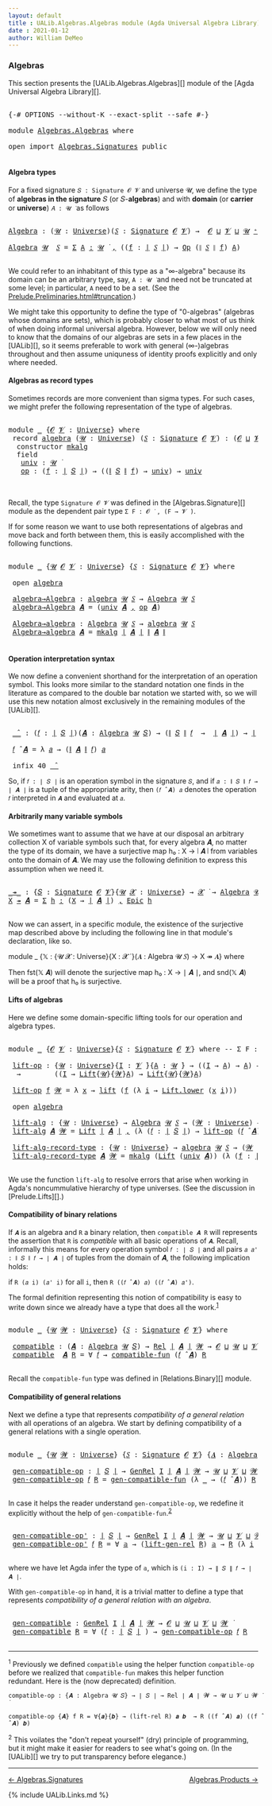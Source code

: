 ```yaml
---
layout: default
title : UALib.Algebras.Algebras module (Agda Universal Algebra Library)
date : 2021-01-12
author: William DeMeo
---
```


### <a id="algebras">Algebras</a>

This section presents the [UALib.Algebras.Algebras][] module of the [Agda Universal Algebra Library][].

<pre class="Agda">

<a id="292" class="Symbol">{-#</a> <a id="296" class="Keyword">OPTIONS</a> <a id="304" class="Pragma">--without-K</a> <a id="316" class="Pragma">--exact-split</a> <a id="330" class="Pragma">--safe</a> <a id="337" class="Symbol">#-}</a>

<a id="342" class="Keyword">module</a> <a id="349" href="Algebras.Algebras.html" class="Module">Algebras.Algebras</a> <a id="367" class="Keyword">where</a>

<a id="374" class="Keyword">open</a> <a id="379" class="Keyword">import</a> <a id="386" href="Algebras.Signatures.html" class="Module">Algebras.Signatures</a> <a id="406" class="Keyword">public</a>

</pre>


#### <a id="algebra-types">Algebra types</a>

For a fixed signature `𝑆 : Signature 𝓞 𝓥` and universe 𝓤, we define the type of **algebras in the signature** 𝑆 (or 𝑆-**algebras**) and with **domain** (or **carrier** or **universe**) `𝐴 : 𝓤 ̇` as follows

<pre class="Agda">

<a id="Algebra"></a><a id="694" href="Algebras.Algebras.html#694" class="Function">Algebra</a> <a id="702" class="Symbol">:</a> <a id="704" class="Symbol">(</a><a id="705" href="Algebras.Algebras.html#705" class="Bound">𝓤</a> <a id="707" class="Symbol">:</a> <a id="709" href="Agda.Primitive.html#423" class="Postulate">Universe</a><a id="717" class="Symbol">)(</a><a id="719" href="Algebras.Algebras.html#719" class="Bound">𝑆</a> <a id="721" class="Symbol">:</a> <a id="723" href="Algebras.Signatures.html#1299" class="Function">Signature</a> <a id="733" href="Prelude.Preliminaries.html#5600" class="Generalizable">𝓞</a> <a id="735" href="Universes.html#262" class="Generalizable">𝓥</a><a id="736" class="Symbol">)</a> <a id="738" class="Symbol">→</a>  <a id="741" href="Prelude.Preliminaries.html#5600" class="Generalizable">𝓞</a> <a id="743" href="Agda.Primitive.html#636" class="Primitive Operator">⊔</a> <a id="745" href="Universes.html#262" class="Generalizable">𝓥</a> <a id="747" href="Agda.Primitive.html#636" class="Primitive Operator">⊔</a> <a id="749" href="Algebras.Algebras.html#705" class="Bound">𝓤</a> <a id="751" href="Agda.Primitive.html#606" class="Primitive Operator">⁺</a> <a id="753" href="Universes.html#403" class="Function Operator">̇</a>

<a id="756" href="Algebras.Algebras.html#694" class="Function">Algebra</a> <a id="764" href="Algebras.Algebras.html#764" class="Bound">𝓤</a>  <a id="767" href="Algebras.Algebras.html#767" class="Bound">𝑆</a> <a id="769" class="Symbol">=</a> <a id="771" href="MGS-MLTT.html#3074" class="Function">Σ</a> <a id="773" href="Algebras.Algebras.html#773" class="Bound">A</a> <a id="775" href="MGS-MLTT.html#3074" class="Function">꞉</a> <a id="777" href="Algebras.Algebras.html#764" class="Bound">𝓤</a> <a id="779" href="Universes.html#403" class="Function Operator">̇</a> <a id="781" href="MGS-MLTT.html#3074" class="Function">,</a> <a id="783" class="Symbol">((</a><a id="785" href="Algebras.Algebras.html#785" class="Bound">f</a> <a id="787" class="Symbol">:</a> <a id="789" href="Prelude.Preliminaries.html#13569" class="Function Operator">∣</a> <a id="791" href="Algebras.Algebras.html#767" class="Bound">𝑆</a> <a id="793" href="Prelude.Preliminaries.html#13569" class="Function Operator">∣</a><a id="794" class="Symbol">)</a> <a id="796" class="Symbol">→</a> <a id="798" href="Algebras.Signatures.html#701" class="Function">Op</a> <a id="801" class="Symbol">(</a><a id="802" href="Prelude.Preliminaries.html#13647" class="Function Operator">∥</a> <a id="804" href="Algebras.Algebras.html#767" class="Bound">𝑆</a> <a id="806" href="Prelude.Preliminaries.html#13647" class="Function Operator">∥</a> <a id="808" href="Algebras.Algebras.html#785" class="Bound">f</a><a id="809" class="Symbol">)</a> <a id="811" href="Algebras.Algebras.html#773" class="Bound">A</a><a id="812" class="Symbol">)</a>

</pre>

We could refer to an inhabitant of this type as a "∞-algebra" because its domain can be an arbitrary type, say, `A : 𝓤 ̇` and need not be truncated at some level; in particular, `A` need to be a set. (See the [Prelude.Preliminaries.html#truncation](UALib.Prelude.Preliminaries.html#truncation).)

We might take this opportunity to define the type of "0-algebras" (algebras whose domains are sets), which is probably closer to what most of us think of when doing informal universal algebra.  However, below we will only need to know that the domains of our algebras are sets in a few places in the [UALib][], so it seems preferable to work with general (∞-)algebras throughout and then assume uniquness of identity proofs explicitly and only where needed.



#### <a id="algebras-as-record-types">Algebras as record types</a>

Sometimes records are more convenient than sigma types. For such cases, we might prefer the following representation of the type of algebras.

<pre class="Agda">

<a id="1810" class="Keyword">module</a> <a id="1817" href="Algebras.Algebras.html#1817" class="Module">_</a> <a id="1819" class="Symbol">{</a><a id="1820" href="Algebras.Algebras.html#1820" class="Bound">𝓞</a> <a id="1822" href="Algebras.Algebras.html#1822" class="Bound">𝓥</a> <a id="1824" class="Symbol">:</a> <a id="1826" href="Agda.Primitive.html#423" class="Postulate">Universe</a><a id="1834" class="Symbol">}</a> <a id="1836" class="Keyword">where</a>
 <a id="1843" class="Keyword">record</a> <a id="1850" href="Algebras.Algebras.html#1850" class="Record">algebra</a> <a id="1858" class="Symbol">(</a><a id="1859" href="Algebras.Algebras.html#1859" class="Bound">𝓤</a> <a id="1861" class="Symbol">:</a> <a id="1863" href="Agda.Primitive.html#423" class="Postulate">Universe</a><a id="1871" class="Symbol">)</a> <a id="1873" class="Symbol">(</a><a id="1874" href="Algebras.Algebras.html#1874" class="Bound">𝑆</a> <a id="1876" class="Symbol">:</a> <a id="1878" href="Algebras.Signatures.html#1299" class="Function">Signature</a> <a id="1888" href="Algebras.Algebras.html#1820" class="Bound">𝓞</a> <a id="1890" href="Algebras.Algebras.html#1822" class="Bound">𝓥</a><a id="1891" class="Symbol">)</a> <a id="1893" class="Symbol">:</a> <a id="1895" class="Symbol">(</a><a id="1896" href="Algebras.Algebras.html#1820" class="Bound">𝓞</a> <a id="1898" href="Agda.Primitive.html#636" class="Primitive Operator">⊔</a> <a id="1900" href="Algebras.Algebras.html#1822" class="Bound">𝓥</a> <a id="1902" href="Agda.Primitive.html#636" class="Primitive Operator">⊔</a> <a id="1904" href="Algebras.Algebras.html#1859" class="Bound">𝓤</a><a id="1905" class="Symbol">)</a> <a id="1907" href="Agda.Primitive.html#606" class="Primitive Operator">⁺</a> <a id="1909" href="Universes.html#403" class="Function Operator">̇</a> <a id="1911" class="Keyword">where</a>
  <a id="1919" class="Keyword">constructor</a> <a id="1931" href="Algebras.Algebras.html#1931" class="InductiveConstructor">mkalg</a>
  <a id="1939" class="Keyword">field</a>
   <a id="1948" href="Algebras.Algebras.html#1948" class="Field">univ</a> <a id="1953" class="Symbol">:</a> <a id="1955" href="Algebras.Algebras.html#1859" class="Bound">𝓤</a> <a id="1957" href="Universes.html#403" class="Function Operator">̇</a>
   <a id="1962" href="Algebras.Algebras.html#1962" class="Field">op</a> <a id="1965" class="Symbol">:</a> <a id="1967" class="Symbol">(</a><a id="1968" href="Algebras.Algebras.html#1968" class="Bound">f</a> <a id="1970" class="Symbol">:</a> <a id="1972" href="Prelude.Preliminaries.html#13569" class="Function Operator">∣</a> <a id="1974" href="Algebras.Algebras.html#1874" class="Bound">𝑆</a> <a id="1976" href="Prelude.Preliminaries.html#13569" class="Function Operator">∣</a><a id="1977" class="Symbol">)</a> <a id="1979" class="Symbol">→</a> <a id="1981" class="Symbol">((</a><a id="1983" href="Prelude.Preliminaries.html#13647" class="Function Operator">∥</a> <a id="1985" href="Algebras.Algebras.html#1874" class="Bound">𝑆</a> <a id="1987" href="Prelude.Preliminaries.html#13647" class="Function Operator">∥</a> <a id="1989" href="Algebras.Algebras.html#1968" class="Bound">f</a><a id="1990" class="Symbol">)</a> <a id="1992" class="Symbol">→</a> <a id="1994" href="Algebras.Algebras.html#1948" class="Field">univ</a><a id="1998" class="Symbol">)</a> <a id="2000" class="Symbol">→</a> <a id="2002" href="Algebras.Algebras.html#1948" class="Field">univ</a>


</pre>

Recall, the type `Signature 𝓞 𝓥` was defined in the [Algebras.Signature][] module as the dependent pair type `Σ F ꞉ 𝓞 ̇ , (F → 𝓥 ̇)`.

If for some reason we want to use both representations of algebras and move back and forth between them, this is easily accomplished with the following functions.

<pre class="Agda">

<a id="2334" class="Keyword">module</a> <a id="2341" href="Algebras.Algebras.html#2341" class="Module">_</a> <a id="2343" class="Symbol">{</a><a id="2344" href="Algebras.Algebras.html#2344" class="Bound">𝓤</a> <a id="2346" href="Algebras.Algebras.html#2346" class="Bound">𝓞</a> <a id="2348" href="Algebras.Algebras.html#2348" class="Bound">𝓥</a> <a id="2350" class="Symbol">:</a> <a id="2352" href="Agda.Primitive.html#423" class="Postulate">Universe</a><a id="2360" class="Symbol">}</a> <a id="2362" class="Symbol">{</a><a id="2363" href="Algebras.Algebras.html#2363" class="Bound">𝑆</a> <a id="2365" class="Symbol">:</a> <a id="2367" href="Algebras.Signatures.html#1299" class="Function">Signature</a> <a id="2377" href="Algebras.Algebras.html#2346" class="Bound">𝓞</a> <a id="2379" href="Algebras.Algebras.html#2348" class="Bound">𝓥</a><a id="2380" class="Symbol">}</a> <a id="2382" class="Keyword">where</a>

 <a id="2390" class="Keyword">open</a> <a id="2395" href="Algebras.Algebras.html#1850" class="Module">algebra</a>

 <a id="2405" href="Algebras.Algebras.html#2405" class="Function">algebra→Algebra</a> <a id="2421" class="Symbol">:</a> <a id="2423" href="Algebras.Algebras.html#1850" class="Record">algebra</a> <a id="2431" href="Algebras.Algebras.html#2344" class="Bound">𝓤</a> <a id="2433" href="Algebras.Algebras.html#2363" class="Bound">𝑆</a> <a id="2435" class="Symbol">→</a> <a id="2437" href="Algebras.Algebras.html#694" class="Function">Algebra</a> <a id="2445" href="Algebras.Algebras.html#2344" class="Bound">𝓤</a> <a id="2447" href="Algebras.Algebras.html#2363" class="Bound">𝑆</a>
 <a id="2450" href="Algebras.Algebras.html#2405" class="Function">algebra→Algebra</a> <a id="2466" href="Algebras.Algebras.html#2466" class="Bound">𝑨</a> <a id="2468" class="Symbol">=</a> <a id="2470" class="Symbol">(</a><a id="2471" href="Algebras.Algebras.html#1948" class="Field">univ</a> <a id="2476" href="Algebras.Algebras.html#2466" class="Bound">𝑨</a> <a id="2478" href="Prelude.Preliminaries.html#14564" class="InductiveConstructor Operator">,</a> <a id="2480" href="Algebras.Algebras.html#1962" class="Field">op</a> <a id="2483" href="Algebras.Algebras.html#2466" class="Bound">𝑨</a><a id="2484" class="Symbol">)</a>

 <a id="2488" href="Algebras.Algebras.html#2488" class="Function">Algebra→algebra</a> <a id="2504" class="Symbol">:</a> <a id="2506" href="Algebras.Algebras.html#694" class="Function">Algebra</a> <a id="2514" href="Algebras.Algebras.html#2344" class="Bound">𝓤</a> <a id="2516" href="Algebras.Algebras.html#2363" class="Bound">𝑆</a> <a id="2518" class="Symbol">→</a> <a id="2520" href="Algebras.Algebras.html#1850" class="Record">algebra</a> <a id="2528" href="Algebras.Algebras.html#2344" class="Bound">𝓤</a> <a id="2530" href="Algebras.Algebras.html#2363" class="Bound">𝑆</a>
 <a id="2533" href="Algebras.Algebras.html#2488" class="Function">Algebra→algebra</a> <a id="2549" href="Algebras.Algebras.html#2549" class="Bound">𝑨</a> <a id="2551" class="Symbol">=</a> <a id="2553" href="Algebras.Algebras.html#1931" class="InductiveConstructor">mkalg</a> <a id="2559" href="Prelude.Preliminaries.html#13569" class="Function Operator">∣</a> <a id="2561" href="Algebras.Algebras.html#2549" class="Bound">𝑨</a> <a id="2563" href="Prelude.Preliminaries.html#13569" class="Function Operator">∣</a> <a id="2565" href="Prelude.Preliminaries.html#13647" class="Function Operator">∥</a> <a id="2567" href="Algebras.Algebras.html#2549" class="Bound">𝑨</a> <a id="2569" href="Prelude.Preliminaries.html#13647" class="Function Operator">∥</a>

</pre>




#### <a id="operation-interpretation-syntax">Operation interpretation syntax</a>

We now define a convenient shorthand for the interpretation of an operation symbol. This looks more similar to the standard notation one finds in the literature as compared to the double bar notation we started with, so we will use this new notation almost exclusively in the remaining modules of the [UALib][].

<pre class="Agda">

 <a id="2997" href="Algebras.Algebras.html#2997" class="Function Operator">_̂_</a> <a id="3001" class="Symbol">:</a> <a id="3003" class="Symbol">(</a><a id="3004" href="Algebras.Algebras.html#3004" class="Bound">𝑓</a> <a id="3006" class="Symbol">:</a> <a id="3008" href="Prelude.Preliminaries.html#13569" class="Function Operator">∣</a> <a id="3010" href="Algebras.Algebras.html#2363" class="Bound">𝑆</a> <a id="3012" href="Prelude.Preliminaries.html#13569" class="Function Operator">∣</a><a id="3013" class="Symbol">)(</a><a id="3015" href="Algebras.Algebras.html#3015" class="Bound">𝑨</a> <a id="3017" class="Symbol">:</a> <a id="3019" href="Algebras.Algebras.html#694" class="Function">Algebra</a> <a id="3027" href="Algebras.Algebras.html#2344" class="Bound">𝓤</a> <a id="3029" href="Algebras.Algebras.html#2363" class="Bound">𝑆</a><a id="3030" class="Symbol">)</a> <a id="3032" class="Symbol">→</a> <a id="3034" class="Symbol">(</a><a id="3035" href="Prelude.Preliminaries.html#13647" class="Function Operator">∥</a> <a id="3037" href="Algebras.Algebras.html#2363" class="Bound">𝑆</a> <a id="3039" href="Prelude.Preliminaries.html#13647" class="Function Operator">∥</a> <a id="3041" href="Algebras.Algebras.html#3004" class="Bound">𝑓</a>  <a id="3044" class="Symbol">→</a>  <a id="3047" href="Prelude.Preliminaries.html#13569" class="Function Operator">∣</a> <a id="3049" href="Algebras.Algebras.html#3015" class="Bound">𝑨</a> <a id="3051" href="Prelude.Preliminaries.html#13569" class="Function Operator">∣</a><a id="3052" class="Symbol">)</a> <a id="3054" class="Symbol">→</a> <a id="3056" href="Prelude.Preliminaries.html#13569" class="Function Operator">∣</a> <a id="3058" href="Algebras.Algebras.html#3015" class="Bound">𝑨</a> <a id="3060" href="Prelude.Preliminaries.html#13569" class="Function Operator">∣</a>

 <a id="3064" href="Algebras.Algebras.html#3064" class="Bound">𝑓</a> <a id="3066" href="Algebras.Algebras.html#2997" class="Function Operator">̂</a> <a id="3068" href="Algebras.Algebras.html#3068" class="Bound">𝑨</a> <a id="3070" class="Symbol">=</a> <a id="3072" class="Symbol">λ</a> <a id="3074" href="Algebras.Algebras.html#3074" class="Bound">𝑎</a> <a id="3076" class="Symbol">→</a> <a id="3078" class="Symbol">(</a><a id="3079" href="Prelude.Preliminaries.html#13647" class="Function Operator">∥</a> <a id="3081" href="Algebras.Algebras.html#3068" class="Bound">𝑨</a> <a id="3083" href="Prelude.Preliminaries.html#13647" class="Function Operator">∥</a> <a id="3085" href="Algebras.Algebras.html#3064" class="Bound">𝑓</a><a id="3086" class="Symbol">)</a> <a id="3088" href="Algebras.Algebras.html#3074" class="Bound">𝑎</a>

 <a id="3092" class="Keyword">infix</a> <a id="3098" class="Number">40</a> <a id="3101" href="Algebras.Algebras.html#2997" class="Function Operator">_̂_</a>
</pre>

So, if `𝑓 : ∣ 𝑆 ∣` is an operation symbol in the signature `𝑆`, and if `𝑎 : ∥ 𝑆 ∥ 𝑓 → ∣ 𝑨 ∣` is a tuple of the appropriate arity, then `(𝑓 ̂ 𝑨) 𝑎` denotes the operation `𝑓` interpreted in `𝑨` and evaluated at `𝑎`.


#### <a id="arbitrarily-many-variable-symbols">Arbitrarily many variable symbols</a>

We sometimes want to assume that we have at our disposal an arbitrary collection X of variable symbols such that, for every algebra 𝑨, no matter the type of its domain, we have a surjective map h₀ : X → ∣ 𝑨 ∣ from variables onto the domain of 𝑨.  We may use the following definition to express this assumption when we need it.

<pre class="Agda">

<a id="_↠_"></a><a id="3761" href="Algebras.Algebras.html#3761" class="Function Operator">_↠_</a> <a id="3765" class="Symbol">:</a> <a id="3767" class="Symbol">{</a><a id="3768" href="Algebras.Algebras.html#3768" class="Bound">𝑆</a> <a id="3770" class="Symbol">:</a> <a id="3772" href="Algebras.Signatures.html#1299" class="Function">Signature</a> <a id="3782" href="Prelude.Preliminaries.html#5600" class="Generalizable">𝓞</a> <a id="3784" href="Universes.html#262" class="Generalizable">𝓥</a><a id="3785" class="Symbol">}{</a><a id="3787" href="Algebras.Algebras.html#3787" class="Bound">𝓤</a> <a id="3789" href="Algebras.Algebras.html#3789" class="Bound">𝓧</a> <a id="3791" class="Symbol">:</a> <a id="3793" href="Agda.Primitive.html#423" class="Postulate">Universe</a><a id="3801" class="Symbol">}</a> <a id="3803" class="Symbol">→</a> <a id="3805" href="Algebras.Algebras.html#3789" class="Bound">𝓧</a> <a id="3807" href="Universes.html#403" class="Function Operator">̇</a> <a id="3809" class="Symbol">→</a> <a id="3811" href="Algebras.Algebras.html#694" class="Function">Algebra</a> <a id="3819" href="Algebras.Algebras.html#3787" class="Bound">𝓤</a> <a id="3821" href="Algebras.Algebras.html#3768" class="Bound">𝑆</a> <a id="3823" class="Symbol">→</a> <a id="3825" href="Algebras.Algebras.html#3789" class="Bound">𝓧</a> <a id="3827" href="Agda.Primitive.html#636" class="Primitive Operator">⊔</a> <a id="3829" href="Algebras.Algebras.html#3787" class="Bound">𝓤</a> <a id="3831" href="Universes.html#403" class="Function Operator">̇</a>
<a id="3833" href="Algebras.Algebras.html#3833" class="Bound">X</a> <a id="3835" href="Algebras.Algebras.html#3761" class="Function Operator">↠</a> <a id="3837" href="Algebras.Algebras.html#3837" class="Bound">𝑨</a> <a id="3839" class="Symbol">=</a> <a id="3841" href="MGS-MLTT.html#3074" class="Function">Σ</a> <a id="3843" href="Algebras.Algebras.html#3843" class="Bound">h</a> <a id="3845" href="MGS-MLTT.html#3074" class="Function">꞉</a> <a id="3847" class="Symbol">(</a><a id="3848" href="Algebras.Algebras.html#3833" class="Bound">X</a> <a id="3850" class="Symbol">→</a> <a id="3852" href="Prelude.Preliminaries.html#13569" class="Function Operator">∣</a> <a id="3854" href="Algebras.Algebras.html#3837" class="Bound">𝑨</a> <a id="3856" href="Prelude.Preliminaries.html#13569" class="Function Operator">∣</a><a id="3857" class="Symbol">)</a> <a id="3859" href="MGS-MLTT.html#3074" class="Function">,</a> <a id="3861" href="Prelude.Inverses.html#2632" class="Function">Epic</a> <a id="3866" href="Algebras.Algebras.html#3843" class="Bound">h</a>

</pre>

Now we can assert, in a specific module, the existence of the surjective map described above by including the following line in that module's declaration, like so.

module _ {𝕏 : {𝓤 𝓧 : Universe}{X : 𝓧 ̇ }(𝑨 : Algebra 𝓤 𝑆) → X ↠ 𝑨} where

Then fst(𝕏 𝑨) will denote the surjective map h₀ : X → ∣ 𝑨 ∣, and snd(𝕏 𝑨) will be a proof that h₀ is surjective.




#### <a id="lifts-of-algebras">Lifts of algebras</a>

Here we define some domain-specific lifting tools for our operation and algebra types.

<pre class="Agda">

<a id="4393" class="Keyword">module</a> <a id="4400" href="Algebras.Algebras.html#4400" class="Module">_</a> <a id="4402" class="Symbol">{</a><a id="4403" href="Algebras.Algebras.html#4403" class="Bound">𝓞</a> <a id="4405" href="Algebras.Algebras.html#4405" class="Bound">𝓥</a> <a id="4407" class="Symbol">:</a> <a id="4409" href="Agda.Primitive.html#423" class="Postulate">Universe</a><a id="4417" class="Symbol">}{</a><a id="4419" href="Algebras.Algebras.html#4419" class="Bound">𝑆</a> <a id="4421" class="Symbol">:</a> <a id="4423" href="Algebras.Signatures.html#1299" class="Function">Signature</a> <a id="4433" href="Algebras.Algebras.html#4403" class="Bound">𝓞</a> <a id="4435" href="Algebras.Algebras.html#4405" class="Bound">𝓥</a><a id="4436" class="Symbol">}</a> <a id="4438" class="Keyword">where</a> <a id="4444" class="Comment">-- Σ F ꞉ 𝓞 ̇ , ( F → 𝓥 ̇)} where</a>

 <a id="4479" href="Algebras.Algebras.html#4479" class="Function">lift-op</a> <a id="4487" class="Symbol">:</a> <a id="4489" class="Symbol">{</a><a id="4490" href="Algebras.Algebras.html#4490" class="Bound">𝓤</a> <a id="4492" class="Symbol">:</a> <a id="4494" href="Agda.Primitive.html#423" class="Postulate">Universe</a><a id="4502" class="Symbol">}{</a><a id="4504" href="Algebras.Algebras.html#4504" class="Bound">I</a> <a id="4506" class="Symbol">:</a> <a id="4508" href="Algebras.Algebras.html#4405" class="Bound">𝓥</a> <a id="4510" href="Universes.html#403" class="Function Operator">̇</a><a id="4511" class="Symbol">}{</a><a id="4513" href="Algebras.Algebras.html#4513" class="Bound">A</a> <a id="4515" class="Symbol">:</a> <a id="4517" href="Algebras.Algebras.html#4490" class="Bound">𝓤</a> <a id="4519" href="Universes.html#403" class="Function Operator">̇</a><a id="4520" class="Symbol">}</a> <a id="4522" class="Symbol">→</a> <a id="4524" class="Symbol">((</a><a id="4526" href="Algebras.Algebras.html#4504" class="Bound">I</a> <a id="4528" class="Symbol">→</a> <a id="4530" href="Algebras.Algebras.html#4513" class="Bound">A</a><a id="4531" class="Symbol">)</a> <a id="4533" class="Symbol">→</a> <a id="4535" href="Algebras.Algebras.html#4513" class="Bound">A</a><a id="4536" class="Symbol">)</a> <a id="4538" class="Symbol">→</a> <a id="4540" class="Symbol">(</a><a id="4541" href="Algebras.Algebras.html#4541" class="Bound">𝓦</a> <a id="4543" class="Symbol">:</a> <a id="4545" href="Agda.Primitive.html#423" class="Postulate">Universe</a><a id="4553" class="Symbol">)</a>
  <a id="4557" class="Symbol">→</a>        <a id="4566" class="Symbol">((</a><a id="4568" href="Algebras.Algebras.html#4504" class="Bound">I</a> <a id="4570" class="Symbol">→</a> <a id="4572" href="Prelude.Lifts.html#2741" class="Record">Lift</a><a id="4576" class="Symbol">{</a><a id="4577" href="Algebras.Algebras.html#4490" class="Bound">𝓤</a><a id="4578" class="Symbol">}{</a><a id="4580" href="Algebras.Algebras.html#4541" class="Bound">𝓦</a><a id="4581" class="Symbol">}</a><a id="4582" href="Algebras.Algebras.html#4513" class="Bound">A</a><a id="4583" class="Symbol">)</a> <a id="4585" class="Symbol">→</a> <a id="4587" href="Prelude.Lifts.html#2741" class="Record">Lift</a><a id="4591" class="Symbol">{</a><a id="4592" href="Algebras.Algebras.html#4490" class="Bound">𝓤</a><a id="4593" class="Symbol">}{</a><a id="4595" href="Algebras.Algebras.html#4541" class="Bound">𝓦</a><a id="4596" class="Symbol">}</a><a id="4597" href="Algebras.Algebras.html#4513" class="Bound">A</a><a id="4598" class="Symbol">)</a>

 <a id="4602" href="Algebras.Algebras.html#4479" class="Function">lift-op</a> <a id="4610" href="Algebras.Algebras.html#4610" class="Bound">f</a> <a id="4612" href="Algebras.Algebras.html#4612" class="Bound">𝓦</a> <a id="4614" class="Symbol">=</a> <a id="4616" class="Symbol">λ</a> <a id="4618" href="Algebras.Algebras.html#4618" class="Bound">x</a> <a id="4620" class="Symbol">→</a> <a id="4622" href="Prelude.Lifts.html#2803" class="InductiveConstructor">lift</a> <a id="4627" class="Symbol">(</a><a id="4628" href="Algebras.Algebras.html#4610" class="Bound">f</a> <a id="4630" class="Symbol">(λ</a> <a id="4633" href="Algebras.Algebras.html#4633" class="Bound">i</a> <a id="4635" class="Symbol">→</a> <a id="4637" href="Prelude.Lifts.html#2815" class="Field">Lift.lower</a> <a id="4648" class="Symbol">(</a><a id="4649" href="Algebras.Algebras.html#4618" class="Bound">x</a> <a id="4651" href="Algebras.Algebras.html#4633" class="Bound">i</a><a id="4652" class="Symbol">)))</a>

 <a id="4658" class="Keyword">open</a> <a id="4663" href="Algebras.Algebras.html#1850" class="Module">algebra</a>

 <a id="4673" href="Algebras.Algebras.html#4673" class="Function">lift-alg</a> <a id="4682" class="Symbol">:</a> <a id="4684" class="Symbol">{</a><a id="4685" href="Algebras.Algebras.html#4685" class="Bound">𝓤</a> <a id="4687" class="Symbol">:</a> <a id="4689" href="Agda.Primitive.html#423" class="Postulate">Universe</a><a id="4697" class="Symbol">}</a> <a id="4699" class="Symbol">→</a> <a id="4701" href="Algebras.Algebras.html#694" class="Function">Algebra</a> <a id="4709" href="Algebras.Algebras.html#4685" class="Bound">𝓤</a> <a id="4711" href="Algebras.Algebras.html#4419" class="Bound">𝑆</a> <a id="4713" class="Symbol">→</a> <a id="4715" class="Symbol">(</a><a id="4716" href="Algebras.Algebras.html#4716" class="Bound">𝓦</a> <a id="4718" class="Symbol">:</a> <a id="4720" href="Agda.Primitive.html#423" class="Postulate">Universe</a><a id="4728" class="Symbol">)</a> <a id="4730" class="Symbol">→</a> <a id="4732" href="Algebras.Algebras.html#694" class="Function">Algebra</a> <a id="4740" class="Symbol">(</a><a id="4741" href="Algebras.Algebras.html#4685" class="Bound">𝓤</a> <a id="4743" href="Agda.Primitive.html#636" class="Primitive Operator">⊔</a> <a id="4745" href="Algebras.Algebras.html#4716" class="Bound">𝓦</a><a id="4746" class="Symbol">)</a> <a id="4748" href="Algebras.Algebras.html#4419" class="Bound">𝑆</a>
 <a id="4751" href="Algebras.Algebras.html#4673" class="Function">lift-alg</a> <a id="4760" href="Algebras.Algebras.html#4760" class="Bound">𝑨</a> <a id="4762" href="Algebras.Algebras.html#4762" class="Bound">𝓦</a> <a id="4764" class="Symbol">=</a> <a id="4766" href="Prelude.Lifts.html#2741" class="Record">Lift</a> <a id="4771" href="Prelude.Preliminaries.html#13569" class="Function Operator">∣</a> <a id="4773" href="Algebras.Algebras.html#4760" class="Bound">𝑨</a> <a id="4775" href="Prelude.Preliminaries.html#13569" class="Function Operator">∣</a> <a id="4777" href="Prelude.Preliminaries.html#14564" class="InductiveConstructor Operator">,</a> <a id="4779" class="Symbol">(λ</a> <a id="4782" class="Symbol">(</a><a id="4783" href="Algebras.Algebras.html#4783" class="Bound">𝑓</a> <a id="4785" class="Symbol">:</a> <a id="4787" href="Prelude.Preliminaries.html#13569" class="Function Operator">∣</a> <a id="4789" href="Algebras.Algebras.html#4419" class="Bound">𝑆</a> <a id="4791" href="Prelude.Preliminaries.html#13569" class="Function Operator">∣</a><a id="4792" class="Symbol">)</a> <a id="4794" class="Symbol">→</a> <a id="4796" href="Algebras.Algebras.html#4479" class="Function">lift-op</a> <a id="4804" class="Symbol">(</a><a id="4805" href="Algebras.Algebras.html#4783" class="Bound">𝑓</a> <a id="4807" href="Algebras.Algebras.html#2997" class="Function Operator">̂</a> <a id="4809" href="Algebras.Algebras.html#4760" class="Bound">𝑨</a><a id="4810" class="Symbol">)</a> <a id="4812" href="Algebras.Algebras.html#4762" class="Bound">𝓦</a><a id="4813" class="Symbol">)</a>

 <a id="4817" href="Algebras.Algebras.html#4817" class="Function">lift-alg-record-type</a> <a id="4838" class="Symbol">:</a> <a id="4840" class="Symbol">{</a><a id="4841" href="Algebras.Algebras.html#4841" class="Bound">𝓤</a> <a id="4843" class="Symbol">:</a> <a id="4845" href="Agda.Primitive.html#423" class="Postulate">Universe</a><a id="4853" class="Symbol">}</a> <a id="4855" class="Symbol">→</a> <a id="4857" href="Algebras.Algebras.html#1850" class="Record">algebra</a> <a id="4865" href="Algebras.Algebras.html#4841" class="Bound">𝓤</a> <a id="4867" href="Algebras.Algebras.html#4419" class="Bound">𝑆</a> <a id="4869" class="Symbol">→</a> <a id="4871" class="Symbol">(</a><a id="4872" href="Algebras.Algebras.html#4872" class="Bound">𝓦</a> <a id="4874" class="Symbol">:</a> <a id="4876" href="Agda.Primitive.html#423" class="Postulate">Universe</a><a id="4884" class="Symbol">)</a> <a id="4886" class="Symbol">→</a> <a id="4888" href="Algebras.Algebras.html#1850" class="Record">algebra</a> <a id="4896" class="Symbol">(</a><a id="4897" href="Algebras.Algebras.html#4841" class="Bound">𝓤</a> <a id="4899" href="Agda.Primitive.html#636" class="Primitive Operator">⊔</a> <a id="4901" href="Algebras.Algebras.html#4872" class="Bound">𝓦</a><a id="4902" class="Symbol">)</a> <a id="4904" href="Algebras.Algebras.html#4419" class="Bound">𝑆</a>
 <a id="4907" href="Algebras.Algebras.html#4817" class="Function">lift-alg-record-type</a> <a id="4928" href="Algebras.Algebras.html#4928" class="Bound">𝑨</a> <a id="4930" href="Algebras.Algebras.html#4930" class="Bound">𝓦</a> <a id="4932" class="Symbol">=</a> <a id="4934" href="Algebras.Algebras.html#1931" class="InductiveConstructor">mkalg</a> <a id="4940" class="Symbol">(</a><a id="4941" href="Prelude.Lifts.html#2741" class="Record">Lift</a> <a id="4946" class="Symbol">(</a><a id="4947" href="Algebras.Algebras.html#1948" class="Field">univ</a> <a id="4952" href="Algebras.Algebras.html#4928" class="Bound">𝑨</a><a id="4953" class="Symbol">))</a> <a id="4956" class="Symbol">(λ</a> <a id="4959" class="Symbol">(</a><a id="4960" href="Algebras.Algebras.html#4960" class="Bound">f</a> <a id="4962" class="Symbol">:</a> <a id="4964" href="Prelude.Preliminaries.html#13569" class="Function Operator">∣</a> <a id="4966" href="Algebras.Algebras.html#4419" class="Bound">𝑆</a> <a id="4968" href="Prelude.Preliminaries.html#13569" class="Function Operator">∣</a><a id="4969" class="Symbol">)</a> <a id="4971" class="Symbol">→</a> <a id="4973" href="Algebras.Algebras.html#4479" class="Function">lift-op</a> <a id="4981" class="Symbol">((</a><a id="4983" href="Algebras.Algebras.html#1962" class="Field">op</a> <a id="4986" href="Algebras.Algebras.html#4928" class="Bound">𝑨</a><a id="4987" class="Symbol">)</a> <a id="4989" href="Algebras.Algebras.html#4960" class="Bound">f</a><a id="4990" class="Symbol">)</a> <a id="4992" href="Algebras.Algebras.html#4930" class="Bound">𝓦</a><a id="4993" class="Symbol">)</a>

</pre>

We use the function `lift-alg` to resolve errors that arise when working in Agda's noncummulative hierarchy of type universes. (See the discussion in [Prelude.Lifts][].)




#### <a id="compatibility-of-binary-relations">Compatibility of binary relations</a>

If `𝑨` is an algebra and `R` a binary relation, then `compatible 𝑨 R` will represents the assertion that `R` is *compatible* with all basic operations of `𝑨`. Recall, informally this means for every operation symbol `𝑓 : ∣ 𝑆 ∣` and all pairs `𝑎 𝑎' : ∥ 𝑆 ∥ 𝑓 → ∣ 𝑨 ∣` of tuples from the domain of 𝑨, the following implication holds:

if `R (𝑎 i) (𝑎' i)` for all `i`, then  `R ((𝑓 ̂ 𝑨) 𝑎) ((𝑓 ̂ 𝑨) 𝑎')`.

The formal definition representing this notion of compatibility is easy to write down since we already have a type that does all the work.<sup>[1](Algebras.Algebras.html#fn1)</sup>

<pre class="Agda">

<a id="5867" class="Keyword">module</a> <a id="5874" href="Algebras.Algebras.html#5874" class="Module">_</a> <a id="5876" class="Symbol">{</a><a id="5877" href="Algebras.Algebras.html#5877" class="Bound">𝓤</a> <a id="5879" href="Algebras.Algebras.html#5879" class="Bound">𝓦</a> <a id="5881" class="Symbol">:</a> <a id="5883" href="Agda.Primitive.html#423" class="Postulate">Universe</a><a id="5891" class="Symbol">}</a> <a id="5893" class="Symbol">{</a><a id="5894" href="Algebras.Algebras.html#5894" class="Bound">𝑆</a> <a id="5896" class="Symbol">:</a> <a id="5898" href="Algebras.Signatures.html#1299" class="Function">Signature</a> <a id="5908" href="Prelude.Preliminaries.html#5600" class="Generalizable">𝓞</a> <a id="5910" href="Universes.html#262" class="Generalizable">𝓥</a><a id="5911" class="Symbol">}</a> <a id="5913" class="Keyword">where</a>

 <a id="5921" href="Algebras.Algebras.html#5921" class="Function">compatible</a> <a id="5932" class="Symbol">:</a> <a id="5934" class="Symbol">(</a><a id="5935" href="Algebras.Algebras.html#5935" class="Bound">𝑨</a> <a id="5937" class="Symbol">:</a> <a id="5939" href="Algebras.Algebras.html#694" class="Function">Algebra</a> <a id="5947" href="Algebras.Algebras.html#5877" class="Bound">𝓤</a> <a id="5949" href="Algebras.Algebras.html#5894" class="Bound">𝑆</a><a id="5950" class="Symbol">)</a> <a id="5952" class="Symbol">→</a> <a id="5954" href="Relations.Binary.html#1774" class="Function">Rel</a> <a id="5958" href="Prelude.Preliminaries.html#13569" class="Function Operator">∣</a> <a id="5960" href="Algebras.Algebras.html#5935" class="Bound">𝑨</a> <a id="5962" href="Prelude.Preliminaries.html#13569" class="Function Operator">∣</a> <a id="5964" href="Algebras.Algebras.html#5879" class="Bound">𝓦</a> <a id="5966" class="Symbol">→</a> <a id="5968" href="Algebras.Algebras.html#5908" class="Bound">𝓞</a> <a id="5970" href="Agda.Primitive.html#636" class="Primitive Operator">⊔</a> <a id="5972" href="Algebras.Algebras.html#5877" class="Bound">𝓤</a> <a id="5974" href="Agda.Primitive.html#636" class="Primitive Operator">⊔</a> <a id="5976" href="Algebras.Algebras.html#5910" class="Bound">𝓥</a> <a id="5978" href="Agda.Primitive.html#636" class="Primitive Operator">⊔</a> <a id="5980" href="Algebras.Algebras.html#5879" class="Bound">𝓦</a> <a id="5982" href="Universes.html#403" class="Function Operator">̇</a>
 <a id="5985" href="Algebras.Algebras.html#5921" class="Function">compatible</a>  <a id="5997" href="Algebras.Algebras.html#5997" class="Bound">𝑨</a> <a id="5999" href="Algebras.Algebras.html#5999" class="Bound">R</a> <a id="6001" class="Symbol">=</a> <a id="6003" class="Symbol">∀</a> <a id="6005" href="Algebras.Algebras.html#6005" class="Bound">𝑓</a> <a id="6007" class="Symbol">→</a> <a id="6009" href="Relations.Binary.html#4115" class="Function">compatible-fun</a> <a id="6024" class="Symbol">(</a><a id="6025" href="Algebras.Algebras.html#6005" class="Bound">𝑓</a> <a id="6027" href="Algebras.Algebras.html#2997" class="Function Operator">̂</a> <a id="6029" href="Algebras.Algebras.html#5997" class="Bound">𝑨</a><a id="6030" class="Symbol">)</a> <a id="6032" href="Algebras.Algebras.html#5999" class="Bound">R</a>

</pre>

Recall the `compatible-fun` type was defined in [Relations.Binary][] module.



#### <a id="compatibility-of-general-relations">Compatibility of general relations</a>

Next we define a type that represents *compatibility of a general relation* with all operations of an algebra. We start by defining compatibility of a general relations with a single operation.

<pre class="Agda">

<a id="6424" class="Keyword">module</a> <a id="6431" href="Algebras.Algebras.html#6431" class="Module">_</a> <a id="6433" class="Symbol">{</a><a id="6434" href="Algebras.Algebras.html#6434" class="Bound">𝓤</a> <a id="6436" href="Algebras.Algebras.html#6436" class="Bound">𝓦</a> <a id="6438" class="Symbol">:</a> <a id="6440" href="Agda.Primitive.html#423" class="Postulate">Universe</a><a id="6448" class="Symbol">}</a> <a id="6450" class="Symbol">{</a><a id="6451" href="Algebras.Algebras.html#6451" class="Bound">𝑆</a> <a id="6453" class="Symbol">:</a> <a id="6455" href="Algebras.Signatures.html#1299" class="Function">Signature</a> <a id="6465" href="Prelude.Preliminaries.html#5600" class="Generalizable">𝓞</a> <a id="6467" href="Universes.html#262" class="Generalizable">𝓥</a><a id="6468" class="Symbol">}</a> <a id="6470" class="Symbol">{</a><a id="6471" href="Algebras.Algebras.html#6471" class="Bound">𝑨</a> <a id="6473" class="Symbol">:</a> <a id="6475" href="Algebras.Algebras.html#694" class="Function">Algebra</a> <a id="6483" href="Algebras.Algebras.html#6434" class="Bound">𝓤</a> <a id="6485" href="Algebras.Algebras.html#6451" class="Bound">𝑆</a><a id="6486" class="Symbol">}</a> <a id="6488" class="Symbol">{</a><a id="6489" href="Algebras.Algebras.html#6489" class="Bound">I</a> <a id="6491" class="Symbol">:</a> <a id="6493" href="Universes.html#262" class="Generalizable">𝓥</a> <a id="6495" href="Universes.html#403" class="Function Operator">̇</a><a id="6496" class="Symbol">}</a> <a id="6498" class="Keyword">where</a>

 <a id="6506" href="Algebras.Algebras.html#6506" class="Function">gen-compatible-op</a> <a id="6524" class="Symbol">:</a> <a id="6526" href="Prelude.Preliminaries.html#13569" class="Function Operator">∣</a> <a id="6528" href="Algebras.Algebras.html#6451" class="Bound">𝑆</a> <a id="6530" href="Prelude.Preliminaries.html#13569" class="Function Operator">∣</a> <a id="6532" class="Symbol">→</a> <a id="6534" href="Relations.General.html#2168" class="Function">GenRel</a> <a id="6541" href="Algebras.Algebras.html#6489" class="Bound">I</a> <a id="6543" href="Prelude.Preliminaries.html#13569" class="Function Operator">∣</a> <a id="6545" href="Algebras.Algebras.html#6471" class="Bound">𝑨</a> <a id="6547" href="Prelude.Preliminaries.html#13569" class="Function Operator">∣</a> <a id="6549" href="Algebras.Algebras.html#6436" class="Bound">𝓦</a> <a id="6551" class="Symbol">→</a> <a id="6553" href="Algebras.Algebras.html#6434" class="Bound">𝓤</a> <a id="6555" href="Agda.Primitive.html#636" class="Primitive Operator">⊔</a> <a id="6557" href="Algebras.Algebras.html#6467" class="Bound">𝓥</a> <a id="6559" href="Agda.Primitive.html#636" class="Primitive Operator">⊔</a> <a id="6561" href="Algebras.Algebras.html#6436" class="Bound">𝓦</a> <a id="6563" href="Universes.html#403" class="Function Operator">̇</a>
 <a id="6566" href="Algebras.Algebras.html#6506" class="Function">gen-compatible-op</a> <a id="6584" href="Algebras.Algebras.html#6584" class="Bound">𝑓</a> <a id="6586" href="Algebras.Algebras.html#6586" class="Bound">R</a> <a id="6588" class="Symbol">=</a> <a id="6590" href="Relations.General.html#2661" class="Function">gen-compatible-fun</a> <a id="6609" class="Symbol">(λ</a> <a id="6612" href="Algebras.Algebras.html#6612" class="Bound">_</a> <a id="6614" class="Symbol">→</a> <a id="6616" class="Symbol">(</a><a id="6617" href="Algebras.Algebras.html#6584" class="Bound">𝑓</a> <a id="6619" href="Algebras.Algebras.html#2997" class="Function Operator">̂</a> <a id="6621" href="Algebras.Algebras.html#6471" class="Bound">𝑨</a><a id="6622" class="Symbol">))</a> <a id="6625" href="Algebras.Algebras.html#6586" class="Bound">R</a>

</pre>

In case it helps the reader understand `gen-compatible-op`, we redefine it explicitly without the help of `gen-compatible-fun`.<sup>[2](Algebras.Algebras.html#fn2)</sup>

<pre class="Agda">

 <a id="6826" href="Algebras.Algebras.html#6826" class="Function">gen-compatible-op&#39;</a> <a id="6845" class="Symbol">:</a> <a id="6847" href="Prelude.Preliminaries.html#13569" class="Function Operator">∣</a> <a id="6849" href="Algebras.Algebras.html#6451" class="Bound">𝑆</a> <a id="6851" href="Prelude.Preliminaries.html#13569" class="Function Operator">∣</a> <a id="6853" class="Symbol">→</a> <a id="6855" href="Relations.General.html#2168" class="Function">GenRel</a> <a id="6862" href="Algebras.Algebras.html#6489" class="Bound">I</a> <a id="6864" href="Prelude.Preliminaries.html#13569" class="Function Operator">∣</a> <a id="6866" href="Algebras.Algebras.html#6471" class="Bound">𝑨</a> <a id="6868" href="Prelude.Preliminaries.html#13569" class="Function Operator">∣</a> <a id="6870" href="Algebras.Algebras.html#6436" class="Bound">𝓦</a> <a id="6872" class="Symbol">→</a> <a id="6874" href="Algebras.Algebras.html#6434" class="Bound">𝓤</a> <a id="6876" href="Agda.Primitive.html#636" class="Primitive Operator">⊔</a> <a id="6878" href="Algebras.Algebras.html#6467" class="Bound">𝓥</a> <a id="6880" href="Agda.Primitive.html#636" class="Primitive Operator">⊔</a> <a id="6882" href="Algebras.Algebras.html#6436" class="Bound">𝓦</a> <a id="6884" href="Universes.html#403" class="Function Operator">̇</a>
 <a id="6887" href="Algebras.Algebras.html#6826" class="Function">gen-compatible-op&#39;</a> <a id="6906" href="Algebras.Algebras.html#6906" class="Bound">𝑓</a> <a id="6908" href="Algebras.Algebras.html#6908" class="Bound">R</a> <a id="6910" class="Symbol">=</a> <a id="6912" class="Symbol">∀</a> <a id="6914" href="Algebras.Algebras.html#6914" class="Bound">𝕒</a> <a id="6916" class="Symbol">→</a> <a id="6918" class="Symbol">(</a><a id="6919" href="Relations.General.html#2555" class="Function">lift-gen-rel</a> <a id="6932" href="Algebras.Algebras.html#6908" class="Bound">R</a><a id="6933" class="Symbol">)</a> <a id="6935" href="Algebras.Algebras.html#6914" class="Bound">𝕒</a> <a id="6937" class="Symbol">→</a> <a id="6939" href="Algebras.Algebras.html#6908" class="Bound">R</a> <a id="6941" class="Symbol">(λ</a> <a id="6944" href="Algebras.Algebras.html#6944" class="Bound">i</a> <a id="6946" class="Symbol">→</a> <a id="6948" class="Symbol">(</a><a id="6949" href="Algebras.Algebras.html#6906" class="Bound">𝑓</a> <a id="6951" href="Algebras.Algebras.html#2997" class="Function Operator">̂</a> <a id="6953" href="Algebras.Algebras.html#6471" class="Bound">𝑨</a><a id="6954" class="Symbol">)</a> <a id="6956" class="Symbol">(</a><a id="6957" href="Algebras.Algebras.html#6914" class="Bound">𝕒</a> <a id="6959" href="Algebras.Algebras.html#6944" class="Bound">i</a><a id="6960" class="Symbol">))</a>

</pre>

where we have let Agda infer the type of `𝕒`, which is `(i : I) → ∥ 𝑆 ∥ 𝑓 → ∣ 𝑨 ∣`.

With `gen-compatible-op` in hand, it is a trivial matter to define a type that represents *compatibility of a general relation with an algebra*.

<pre class="Agda">

 <a id="7222" href="Algebras.Algebras.html#7222" class="Function">gen-compatible</a> <a id="7237" class="Symbol">:</a> <a id="7239" href="Relations.General.html#2168" class="Function">GenRel</a> <a id="7246" href="Algebras.Algebras.html#6489" class="Bound">I</a> <a id="7248" href="Prelude.Preliminaries.html#13569" class="Function Operator">∣</a> <a id="7250" href="Algebras.Algebras.html#6471" class="Bound">𝑨</a> <a id="7252" href="Prelude.Preliminaries.html#13569" class="Function Operator">∣</a> <a id="7254" href="Algebras.Algebras.html#6436" class="Bound">𝓦</a> <a id="7256" class="Symbol">→</a> <a id="7258" href="Algebras.Algebras.html#6465" class="Bound">𝓞</a> <a id="7260" href="Agda.Primitive.html#636" class="Primitive Operator">⊔</a> <a id="7262" href="Algebras.Algebras.html#6434" class="Bound">𝓤</a> <a id="7264" href="Agda.Primitive.html#636" class="Primitive Operator">⊔</a> <a id="7266" href="Algebras.Algebras.html#6467" class="Bound">𝓥</a> <a id="7268" href="Agda.Primitive.html#636" class="Primitive Operator">⊔</a> <a id="7270" href="Algebras.Algebras.html#6436" class="Bound">𝓦</a> <a id="7272" href="Universes.html#403" class="Function Operator">̇</a>
 <a id="7275" href="Algebras.Algebras.html#7222" class="Function">gen-compatible</a> <a id="7290" href="Algebras.Algebras.html#7290" class="Bound">R</a> <a id="7292" class="Symbol">=</a> <a id="7294" class="Symbol">∀</a> <a id="7296" class="Symbol">(</a><a id="7297" href="Algebras.Algebras.html#7297" class="Bound">𝑓</a> <a id="7299" class="Symbol">:</a> <a id="7301" href="Prelude.Preliminaries.html#13569" class="Function Operator">∣</a> <a id="7303" href="Algebras.Algebras.html#6451" class="Bound">𝑆</a> <a id="7305" href="Prelude.Preliminaries.html#13569" class="Function Operator">∣</a> <a id="7307" class="Symbol">)</a> <a id="7309" class="Symbol">→</a> <a id="7311" href="Algebras.Algebras.html#6506" class="Function">gen-compatible-op</a> <a id="7329" href="Algebras.Algebras.html#7297" class="Bound">𝑓</a> <a id="7331" href="Algebras.Algebras.html#7290" class="Bound">R</a>

</pre>



--------------------------------------

<span class="footnote" id="fn1"><sup>1</sup> Previously we defined `compatible` using the helper function `compatible-op` before we realized that `compatible-fun` makes this helper function redundant. Here is the (now deprecated) definition.

`compatible-op : {𝑨 : Algebra 𝓤 𝑆} → ∣ 𝑆 ∣ → Rel ∣ 𝑨 ∣ 𝓦 → 𝓤 ⊔ 𝓥 ⊔ 𝓦 ̇`

`compatible-op {𝑨} f R = ∀{𝒂}{𝒃} → (lift-rel R) 𝒂 𝒃  → R ((f ̂ 𝑨) 𝒂) ((f ̂ 𝑨) 𝒃)`
</span>

<span class="footnote" id="fn2"><sup>2</sup> This voilates the "don't repeat yourself" (dry) principle of programming, but it might make it easier for readers to see what's going on. (In the [UALib][] we try to put transparency before elegance.)</span>

-----------------------------------


[← Algebras.Signatures](Algebras.Signatures.html)
<span style="float:right;">[Algebras.Products →](Algebras.Products.html)</span>


{% include UALib.Links.md %}
